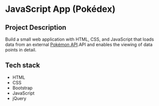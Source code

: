 # JavaScript App (Pokédex)

## Project Description

Build a small web application with HTML, CSS, and JavaScript that loads data from an external [Pokémon API](https://pokeapi.co/docs/v2).API and enables the viewing of data points in detail.

## Tech stack

* HTML
* CSS
* Bootstrap
* JavaScript
* jQuery